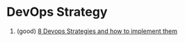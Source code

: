 # DevOps Strategy

1. (good) [8 Devops Strategies and how to implement them](https://www.spiceworks.com/tech/devops/articles/devops-strategies-to-test/)
